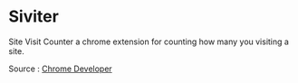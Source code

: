 # Siviter
Site Visit Counter a chrome extension for counting how many you visiting a site.

Source : [Chrome Developer](https://developer.chrome.com/extensions/getstarted)
